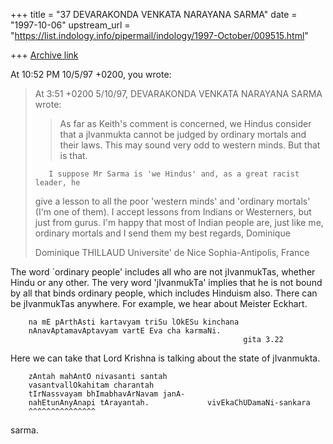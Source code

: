 +++
title = "37 DEVARAKONDA VENKATA NARAYANA SARMA"
date = "1997-10-06"
upstream_url = "https://list.indology.info/pipermail/indology/1997-October/009515.html"

+++
[Archive link](https://list.indology.info/pipermail/indology/1997-October/009515.html)

At 10:52 PM 10/5/97 +0200, you wrote:
>At 3:51 +0200 5/10/97, DEVARAKONDA VENKATA NARAYANA SARMA wrote:
>
>>As far as Keith's comment is concerned, we Hindus consider that
>>a jIvanmukta cannot be judged by ordinary mortals and their laws.
>>This may sound very odd to western minds. But that is that.
>
>        I suppose Mr Sarma is 'we Hindus' and, as a great racist leader, he
>give a lesson to all the poor 'western minds' and 'ordinary mortals' (I'm
>one of them). I accept lessons from Indians or Westerners, but just from
>gurus.
>        I'm happy that most of Indian people are, just like me, ordinary
>mortals and I send them my best regards,
>Dominique
>
>Dominique THILLAUD
>Universite' de Nice Sophia-Antipolis, France
>
>

The word `ordinary people' includes all who are not jIvanmukTas, whether
Hindu or any other. The very word 'jIvanmukTa' implies that he is not
bound by all that binds ordinary people, which includes Hinduism also.
There can be jIvanmukTas anywhere. For example, we hear about Meister
Eckhart.

        na mE pArthAsti kartavyam triSu lOkESu kinchana
        nAnavAptamavAptavyam vartE Eva cha karmaNi.
                                                        gita 3.22

Here we can take that Lord Krishna is talking about the state of jIvanmukta.

        zAntah mahAntO nivasanti santah
        vasantvallOkahitam charantah
        tIrNassvayam bhImabhavArNavam janA-
        nahEtunAnyAnapi tArayantah.             vivEkaChUDamaNi-sankara
        ^^^^^^^^^^^^^^^


sarma.




